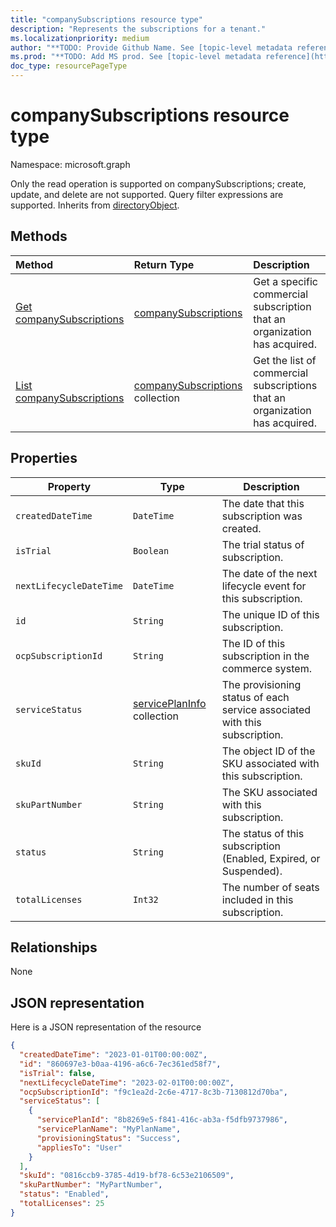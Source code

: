 ```yaml
---
title: "companySubscriptions resource type"
description: "Represents the subscriptions for a tenant."
ms.localizationpriority: medium
author: "**TODO: Provide Github Name. See [topic-level metadata reference](https://aka.ms/msgo?pagePath=Document-APIs/Guidelines/Metadata)**"
ms.prod: "**TODO: Add MS prod. See [topic-level metadata reference](https://aka.ms/msgo?pagePath=Document-APIs/Guidelines/Metadata)**"
doc_type: resourcePageType
---
```


# companySubscriptions resource type

Namespace: microsoft.graph

Only the read operation is supported on companySubscriptions; create, update, and delete are not supported. Query filter expressions are supported. Inherits from [directoryObject](directoryobject.md).

## Methods

| Method                                                           | Return Type                                                | Description                                                                 |
| :--------------------------------------------------------------- | :--------------------------------------------------------- | :-------------------------------------------------------------------------- |
| [Get companySubscriptions](../api/companySubscriptions-get.md)   | [companySubscriptions](companySubscriptions.md)            | Get a specific commercial subscription that an organization has acquired.   |
| [List companySubscriptions](../api/companySubscriptions-list.md) | [companySubscriptions](companySubscriptions.md) collection | Get the list of commercial subscriptions that an organization has acquired. |

## Properties

| Property                | Type                                             | Description                                                                |
| ----------------------- | ------------------------------------------------ | -------------------------------------------------------------------------- |
| `createdDateTime`       | `DateTime`                                       | The date that this subscription was created.                               |
| `isTrial`               | `Boolean`                                        | The trial status of subscription.                                          |
| `nextLifecycleDateTime` | `DateTime`                                       | The date of the next lifecycle event for this subscription.                |
| `id`                    | `String`                                         | The unique ID of this subscription.                                        |
| `ocpSubscriptionId`     | `String`                                         | The ID of this subscription in the commerce system.                        |
| `serviceStatus`         | [servicePlanInfo](serviceplaninfo.md) collection | The provisioning status of each service associated with this subscription. |
| `skuId`                 | `String`                                         | The object ID of the SKU associated with this subscription.                |
| `skuPartNumber`         | `String`                                         | The SKU associated with this subscription.                                 |
| `status`                | `String`                                         | The status of this subscription (Enabled, Expired, or Suspended).          |
| `totalLicenses`         | `Int32`                                          | The number of seats included in this subscription.                         |

## Relationships

None

## JSON representation

Here is a JSON representation of the resource

<!-- {
  "blockType": "resource",
  "optionalProperties": [

  ],
  "keyProperty": "id",
  "@odata.type": "microsoft.graph.companySubscriptions"
}-->

```json
{
  "createdDateTime": "2023-01-01T00:00:00Z",
  "id": "860697e3-b0aa-4196-a6c6-7ec361ed58f7",
  "isTrial": false,
  "nextLifecycleDateTime": "2023-02-01T00:00:00Z",
  "ocpSubscriptionId": "f9c1ea2d-2c6e-4717-8c3b-7130812d70ba",
  "serviceStatus": [
    {
      "servicePlanId": "8b8269e5-f841-416c-ab3a-f5dfb9737986",
      "servicePlanName": "MyPlanName",
      "provisioningStatus": "Success",
      "appliesTo": "User"
    }
  ],
  "skuId": "0816ccb9-3785-4d19-bf78-6c53e2106509",
  "skuPartNumber": "MyPartNumber",
  "status": "Enabled",
  "totalLicenses": 25
}
```